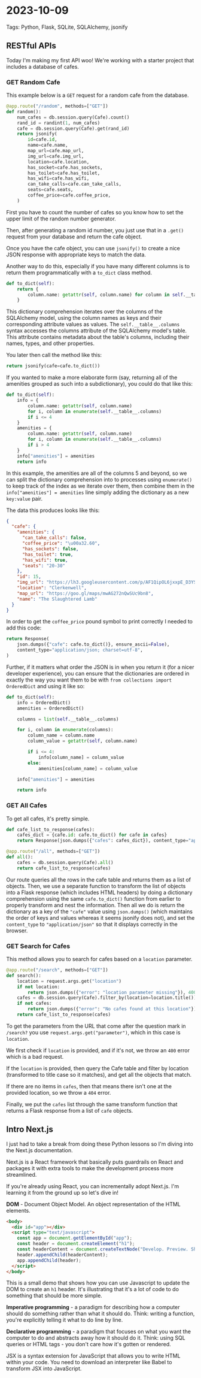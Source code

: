 # 2023-10-09

Tags: Python, Flask, SQLite, SQLAlchemy, jsonify

## RESTful APIs

Today I'm making my first API woo! We're working with a starter project that includes a database of cafes.

### GET Random Cafe

This example below is a `GET` request for a random cafe from the database.

```python
@app.route("/random", methods=["GET"])
def random():
    num_cafes = db.session.query(Cafe).count()
    rand_id = randint(1, num_cafes)
    cafe = db.session.query(Cafe).get(rand_id)
    return jsonify(
        id=cafe.id,
        name=cafe.name,
        map_url=cafe.map_url,
        img_url=cafe.img_url,
        location=cafe.location,
        has_socket=cafe.has_sockets,
        has_toilet=cafe.has_toilet,
        has_wifi=cafe.has_wifi,
        can_take_calls=cafe.can_take_calls,
        seats=cafe.seats,
        coffee_price=cafe.coffee_price,
    )
```

First you have to count the number of cafes so you know how to set the upper limit of the random number generator.

Then, after generating a random id number, you just use that in a `.get()` request from your database and return the cafe object.

Once you have the cafe object, you can use `jsonify()` to create a nice JSON response with appropriate keys to match the data.

Another way to do this, especially if you have many different columns is to return them programmatically with a `to_dict` class method.

```python
def to_dict(self):
    return {
        column.name: getattr(self, column.name) for column in self.__table__.columns
    }
```

This dictionary comprehension iterates over the columns of the SQLAlchemy model, using the column names as keys and their corresponding attribute values as values. The `self.__table__.columns` syntax accesses the columns attribute of the SQLAlchemy model's table. This attribute contains metadata about the table's columns, including their names, types, and other properties.

You later then call the method like this:

```python
return jsonify(cafe=cafe.to_dict())
```

If you wanted to make a more elaborate form (say, returning all of the amenities grouped as such into a subdictionary), you could do that like this:

```python
def to_dict(self):
    info = {
        column.name: getattr(self, column.name)
        for i, column in enumerate(self.__table__.columns)
        if i <= 4
    }
    amenities = {
        column.name: getattr(self, column.name)
        for i, column in enumerate(self.__table__.columns)
        if i > 4
    }
    info["amenities"] = amenities
    return info
```

In this example, the amenities are all of the columns 5 and beyond, so we can split the dictionary comprehension into to processes using `enumerate()` to keep track of the index as we iterate over them, then combine them in the `info["amenities"] = amenities` line simply adding the dictionary as a new `key:value` pair.

The data this produces looks like this:

```json
{
  "cafe": {
    "amenities": {
      "can_take_calls": false,
      "coffee_price": "\u00a32.60",
      "has_sockets": false,
      "has_toilet": true,
      "has_wifi": true,
      "seats": "20-30"
    },
    "id": 15,
    "img_url": "https://lh3.googleusercontent.com/p/AF1QipOL6jxxpE_D3YS-Zzih61DqNXJKvRIDFiP6ieUI=s0",
    "location": "Clerkenwell",
    "map_url": "https://goo.gl/maps/mwAG272nQwSUc9bn8",
    "name": "The Slaughtered Lamb"
  }
}
```

In order to get the `coffee_price` pound symbol to print correctly I needed to add this code:

```python
return Response(
    json.dumps({"cafe": cafe.to_dict()}, ensure_ascii=False),
    content_type="application/json; charset=utf-8",
)
```

Further, if it matters what order the JSON is in when you return it (for a nicer developer experience), you can ensure that the dictionaries are ordered in exactly the way you want them to be with `from collections import OrderedDict` and using it like so:

```python
def to_dict(self):
    info = OrderedDict()
    amenities = OrderedDict()

    columns = list(self.__table__.columns)

    for i, column in enumerate(columns):
        column_name = column.name
        column_value = getattr(self, column.name)

        if i <= 4:
            info[column_name] = column_value
        else:
            amenities[column_name] = column_value

    info["amenities"] = amenities

    return info
```

### GET All Cafes

To get all cafes, it's pretty simple.

```python
def cafe_list_to_response(cafes):
    cafes_dict = {cafe.id: cafe.to_dict() for cafe in cafes}
    return Response(json.dumps({"cafes": cafes_dict}), content_type="application/json")

@app.route("/all", methods=["GET"])
def all():
    cafes = db.session.query(Cafe).all()
    return cafe_list_to_response(cafes)
```

Our route queries all the rows in the cafe table and returns them as a list of objects. Then, we use a separate function to transform the list of objects into a Flask response (which includes HTML headers) by doing a dictionary comprehension using the same `cafe.to_dict()` function from earlier to properly transform and nest the information. Then all we do is return the dictionary as a key of the `"cafe"` value using `json.dumps()` (which maintains the order of keys and values whereas it seems jsonify does not), and set the `content_type` to `"application/json"` so that it displays correctly in the browser.

### GET Search for Cafes

This method allows you to search for cafes based on a `location` parameter.

```python
@app.route("/search", methods=["GET"])
def search():
    location = request.args.get("location")
    if not location:
        return json.dumps({"error": "location parameter missing"}), 400
    cafes = db.session.query(Cafe).filter_by(location=location.title()).all()
    if not cafes:
        return json.dumps({"error": "No cafes found at this location"}), 404
    return cafe_list_to_response(cafes)
```

To get the parameters from the URL that come after the question mark in `/search?` you use `request.args.get("parameter")`, which in this case is `location`.

We first check if `location` is provided, and if it's not, we throw an `400` error which is a bad request.

If the `location` is provided, then query the Cafe table and filter by location (transformed to title case so it matches), and get all the objects that match.

If there are no items in `cafes`, then that means there isn't one at the provided location, so we throw a `404` error.

Finally, we put the `cafes` list through the same transform function that returns a Flask response from a list of `cafe` objects.

## Intro Next.js

I just had to take a break from doing these Python lessons so I'm diving into the Next.js documentation.

Next.js is a React framework that basically puts guardrails on React and packages it with extra tools to make the development process more streamlined.

If you're already using React, you can incrementally adopt Next.js. I'm learning it from the ground up so let's dive in!

**DOM** - Document Object Model. An object representation of the HTML elements.

```html
<body>
  <div id="app"></div>
  <script type="text/javascript">
    const app = document.getElementById("app");
    const header = document.createElement("h1");
    const headerContent = document.createTextNode("Develop. Preview. Ship. 🚀");
    header.appendChild(headerContent);
    app.appendChild(header);
  </script>
</body>
```

This is a small demo that shows how you can use Javascript to update the DOM to create an `h1` header. It's illustrating that it's a lot of code to do something that should be more simple.

**Imperative programming** - a paradigm for describing how a computer should do something rather than what it should do. Think: writing a function, you're explicitly telling it what to do line by line.

**Declarative programming** - a paradigm that focuses on what you want the computer to do and abstracts away how it should do it. Think: using SQL queries or HTML tags - you don't care how it's gotten or rendered.

JSX is a syntax extension for JavaScript that allows you to write HTML within your code. You need to download an interpreter like Babel to transform JSX into JavaScript.